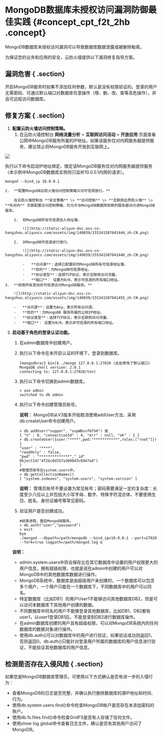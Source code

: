 # MongoDB数据库未授权访问漏洞防御最佳实践 {#concept_cpt_f2t_2hb .concept}

MongoDB数据库未授权访问漏洞可以导致数据库数据泄露或被删除勒索。

为保证您的业务和应用的安全，云防火墙提供以下漏洞修复指导方案。

## 漏洞危害 { .section}

开启MongoDB服务时如果不添加任何参数，默认是没有权限验证的。登录的用户无需密码、可通过默认端口对数据库任意操作（增、删、改、查等高危操作），并且可远程访问数据库。

## 修复方案 { .section}

1.  **配置云防火墙访问控制策略。** 
    1.  在云防火墙控制台 **网络流量分析** \> **互联网访问活动** \> **开放应用** 页面查看公网中MongoDB服务所属的IP地址。如果该服务仅对内网服务器提供服务，建议禁止将MongoDB服务开放到互联网上。

![](http://static-aliyun-doc.oss-cn-hangzhou.aliyuncs.com/assets/img/149039/155341587041436_zh-CN.png)

执行以下命令启动IP地址绑定、限定该MongoDB服务仅对内网服务器提供服务（本示例中MongoDB数据库实例将只监听10.0.0.1内网的请求）。

```
mongod --bind_ip 10.0.0.1
```

    2.  **配置MongoDB云防火墙访问控制策略只对可信源放行。** 

        在云防火墙控制台 **安全策略** \> **访问控制** \> **互联网边界防火墙** \> **外对内** 页面配置访问控制策略，仅允许与MongoDB数据库依赖的服务器访问该MongoDB服务。

        1.  将MongoDB所有可信源加入地址簿。

            ![](http://static-aliyun-doc.oss-cn-hangzhou.aliyuncs.com/assets/img/149039/155341587041444_zh-CN.png)

        2.  对MongoDB可信源进行放行。

            ![](http://static-aliyun-doc.oss-cn-hangzhou.aliyuncs.com/assets/img/149039/155341587041446_zh-CN.png)

            -   **访问源**：选择已配置好的MongoDB所有可信源地址簿。
            -   **目的**：为MongoDB可信源地址。
            -   **协议类型**：选择TCP协议，表示互联网访问流量。
            -   **端口**： 设置为0/0，表示可信源的所有端口地址。
    3.  **拒绝所有其他非可信源访问MongoDB服务。** 

        ![](http://static-aliyun-doc.oss-cn-hangzhou.aliyuncs.com/assets/img/149039/155341587041455_zh-CN.png)

        -   **访问源**：设置为Any，表示所有访问源。
        -   **目的**：为MongoDB 服务所属的公网IP地址。
        -   **协议类型**：选择TCP协议，表示互联网访问流量。
        -   **端口**： 设置为0/0，表示非可信源的所有端口地址。
2.  **启动基于角色的登录认证功能。** 

    1.  在admin数据库中创建用户。
    2.  执行以下命令在未开启认证的环境下，登录到数据库。

        ```
        [mongodbrac3 bin]$ ./mongo 127.0.0.1:27028 (此处修改了默认端口)
        MongoDB shell version: 2.0.1
        connecting to: 127.0.0.1:27028/test
        ```

    3.  执行以下命令切换到admin数据库。

        ```
        > use admin
        switched to db admin
        ```

    4.  执行以下命令创建管理员账号。

        **说明：** MongoDB从V3版本开始取消使用addUser方法、采用db.createUser命令创建用户。

        ```
        > db.addUser("supper", "supWDxsf67%H") 或
        { "n" : 0, "connectionId" : 4, "err" : null, "ok" : 1 }
        > db.createUser({user:"****",pwd:"***********",roles:["root"]})
        {
        "user" : "****",
        "readOnly" : false,
        "pwd" : "**************","_id"
        ObjectId("4f2bc0d357a309043c6947a4")
        }
        #管理员账号在system.users中。
        > db.getCollectionNames()
        [ "system.indexes", "system.users", "system.version" ]
        ```

        **说明：** 管理员账号不要设置为常见账号；密码需要满足一定的复杂度：长度至少八位以上并包括大小写字母、数字、特殊字符混合体，不要使用生日、姓名、身份证编号等常见密码。

    5.  验证用户是否创建成功。

        ```
        #结束进程，重启MongoDB服务。
        > db.auth("user","password")
        > exit
        bye
        ./mongod --dbpath=/path/mongodb --bind_ip=10.0.0.1 --port=27028 --fork=true logpath=/path/mongod.log &
        ```

    **说明：** 

    -   admin.system.users中将会保存比在其它数据库中设置的用户权限更大的用户信息，拥有超级权限，也就是说在admin中创建的用户可以对MongoDB中的其他数据库数据进行操作。
    -   MongoDB系统中，数据库是由超级用户来创建的，一个数据库可以包含多个用户，一个用户只能在一个数据库下，不同数据库中的用户可以同名。
    -   特定数据库（比如DB1）的用户User1不能够访问其他数据库DB2，但是可以访问本数据库下其他用户创建的数据。
    -   不同数据库中同名的用户不能够登录其他数据库，比如DB1、DB2都有user1，以user1登录DB1后，不能登录到DB2进行数据库操作。
    -   在admin数据库创建的用户具有超级权限，可以对MongoDB系统内的任何数据库的数据对象进行操作。
    -   使用db.auth\(\)可以对数据库中的用户进行验证，如果验证成功则返回1，否则返回0。db.auth\(\)只能针对登录用户所属的数据库的用户信息进行验证，不能验证其他数据库的用户信息。

## 检测是否存在入侵风险 { .section}

如果您是MongoDB数据库管理员，可使用以下方式确认是否有进一步的入侵行为：

-   查看MongoDB的日志是否完整，并确认执行删除数据库的源IP地址和时间、行为。
-   使用db.system.users.find\(\)命令检查MongoDB帐户是否存在未添加密码的账户。
-   使用db.fs.files.find\(\)命令检查GridFS是否有人存储了任何文件。
-   使用show log global命令查看日志文件，确认是否有其他用户访问了MongoDB。

